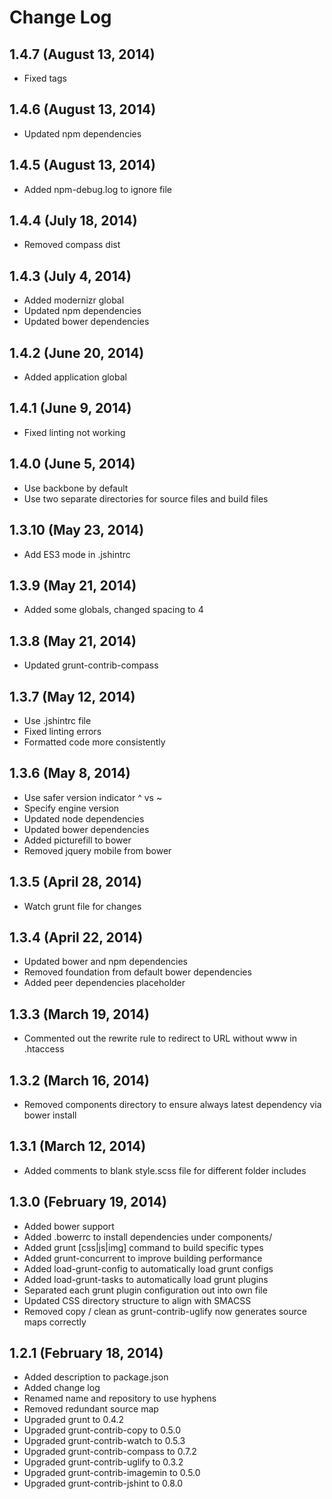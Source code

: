Change Log
=============

## 1.4.7 (August 13, 2014)

  - Fixed tags

## 1.4.6 (August 13, 2014)

  - Updated npm dependencies

## 1.4.5 (August 13, 2014)

  - Added npm-debug.log to ignore file

## 1.4.4 (July 18, 2014)

  - Removed compass dist


## 1.4.3 (July 4, 2014)

  - Added modernizr global
  - Updated npm dependencies
  - Updated bower dependencies

## 1.4.2 (June 20, 2014)

  - Added application global

## 1.4.1 (June 9, 2014)

  - Fixed linting not working

## 1.4.0 (June 5, 2014)

  - Use backbone by default
  - Use two separate directories for source files and build files

## 1.3.10 (May 23, 2014)

  - Add ES3 mode in .jshintrc

## 1.3.9 (May 21, 2014)

  - Added some globals, changed spacing to 4

## 1.3.8 (May 21, 2014)

  - Updated grunt-contrib-compass

## 1.3.7 (May 12, 2014)

  - Use .jshintrc file
  - Fixed linting errors
  - Formatted code more consistently


## 1.3.6 (May 8, 2014)

  - Use safer version indicator ^ vs ~
  - Specify engine version
  - Updated node dependencies
  - Updated bower dependencies
  - Added picturefill to bower
  - Removed jquery mobile from bower

## 1.3.5 (April 28, 2014)

  - Watch grunt file for changes

## 1.3.4 (April 22, 2014)

  - Updated bower and npm dependencies
  - Removed foundation from default bower dependencies
  - Added peer dependencies placeholder

## 1.3.3 (March 19, 2014)

  - Commented out the rewrite rule to redirect to URL without www in .htaccess

## 1.3.2 (March 16, 2014)

  - Removed components directory to ensure always latest dependency via bower install

## 1.3.1 (March 12, 2014)

  - Added comments to blank style.scss file for different folder includes

## 1.3.0 (February 19, 2014)

  - Added bower support
  - Added .bowerrc to install dependencies under components/
  - Added grunt [css|js|img] command to build specific types
  - Added grunt-concurrent to improve building performance
  - Added load-grunt-config to automatically load grunt configs
  - Added load-grunt-tasks to automatically load grunt plugins
  - Separated each grunt plugin configuration out into own file
  - Updated CSS directory structure to align with SMACSS
  - Removed copy / clean as grunt-contrib-uglify now generates source maps correctly


## 1.2.1 (February 18, 2014)

  - Added description to package.json
  - Added change log
  - Renamed name and repository to use hyphens
  - Removed redundant source map
  - Upgraded grunt to 0.4.2
  - Upgraded grunt-contrib-copy to 0.5.0
  - Upgraded grunt-contrib-watch to 0.5.3
  - Upgraded grunt-contrib-compass to 0.7.2
  - Upgraded grunt-contrib-uglify to 0.3.2
  - Upgraded grunt-contrib-imagemin to 0.5.0
  - Upgraded grunt-contrib-jshint to 0.8.0
